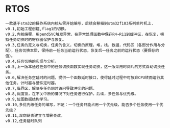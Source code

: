 # RTOS
    一款基于stm32的操作系统内核从零开始编写，后续会移植到stm32f103系列单片机上.
    v0.1,初始工程创建,flag1的切换。
    v0.2,内核编程，用pendSVC触发异常，在异常处理函数中保存R4~R11到缓冲区，在恢复，模拟任务切换时的寄存器保护与恢复。
    v0.3,任务的定义与切换，任务的含义，切换的原理，堆，栈，数据，代码区（各部分作用与分配），任务切换本质，保持前一任务当前运行状态，恢复后一任务之前的运行状态（要保存的值）。
    v0.4,任务切换的实现与分析。
    v0.5,上一版本通过任务中的任务切换函数实现任务切换，这一版采用时间片的方式自动切换任务。
    v0.6,解决任务空延时的问题，提供一个函数延时接口，使得延时过程中可放弃CPU转而运行其他任务，计时器与硬件定时器。
    v0.7,临界区，解决多任务同时访问导致冲突的问题。
    v0.8,调度锁，在不关中断的情况下对任务进行保护。后续，多任务与优先级。
    v0.9,位图数据结构学习。
    v0.10,多优先级任务的编写，不足：一个任务只能占用一个优先级，能否多个任务使用一个优先级？
    v0.11,双向链表建立与增删查改。
    v0.12,任务延时队列
